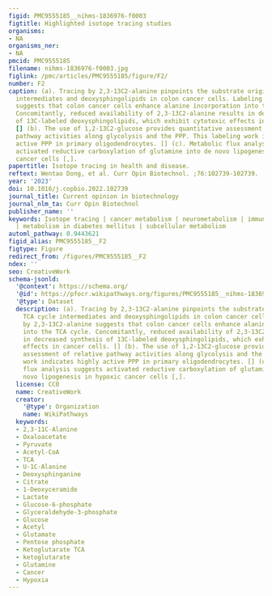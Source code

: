 ```yaml
---
figid: PMC9555185__nihms-1836976-f0003
figtitle: Highlighted isotope tracing studies
organisms:
- NA
organisms_ner:
- NA
pmcid: PMC9555185
filename: nihms-1836976-f0003.jpg
figlink: /pmc/articles/PMC9555185/figure/F2/
number: F2
caption: (a). Tracing by 2,3-13C2-alanine pinpoints the substrate origin for TCA cycle
  intermediates and deoxysphingolipids in colon cancer cells. Labeling by 2,3-13C2-alanine
  suggests that colon cancer cells enhance alanine incorporation into the TCA cycle.
  Concomitantly, reduced availability of 2,3-13C2-alanine results in decreased synthesis
  of 13C-labeled deoxysphingolipids, which exhibit cytotoxic effects in cancer cells.
  [] (b). The use of 1,2-13C2-glucose provides quantitative assessment of relative
  pathway activities along glycolysis and the PPP. This labeling work indicates highly
  active PPP in primary oligodendrocytes. [] (c). Metabolic flux analysis suggests
  activated reductive carboxylation of glutamine into de novo lipogenesis in hypoxic
  cancer cells [,].
papertitle: Isotope tracing in health and disease.
reftext: Wentao Dong, et al. Curr Opin Biotechnol. ;76:102739-102739.
year: '2023'
doi: 10.1016/j.copbio.2022.102739
journal_title: Current opinion in biotechnology
journal_nlm_ta: Curr Opin Biotechnol
publisher_name: ''
keywords: Isotope tracing | cancer metabolism | neurometabolism | immunometabolism
  | metabolism in diabetes mellitus | subcellular metabolism
automl_pathway: 0.9443621
figid_alias: PMC9555185__F2
figtype: Figure
redirect_from: /figures/PMC9555185__F2
ndex: ''
seo: CreativeWork
schema-jsonld:
  '@context': https://schema.org/
  '@id': https://pfocr.wikipathways.org/figures/PMC9555185__nihms-1836976-f0003.html
  '@type': Dataset
  description: (a). Tracing by 2,3-13C2-alanine pinpoints the substrate origin for
    TCA cycle intermediates and deoxysphingolipids in colon cancer cells. Labeling
    by 2,3-13C2-alanine suggests that colon cancer cells enhance alanine incorporation
    into the TCA cycle. Concomitantly, reduced availability of 2,3-13C2-alanine results
    in decreased synthesis of 13C-labeled deoxysphingolipids, which exhibit cytotoxic
    effects in cancer cells. [] (b). The use of 1,2-13C2-glucose provides quantitative
    assessment of relative pathway activities along glycolysis and the PPP. This labeling
    work indicates highly active PPP in primary oligodendrocytes. [] (c). Metabolic
    flux analysis suggests activated reductive carboxylation of glutamine into de
    novo lipogenesis in hypoxic cancer cells [,].
  license: CC0
  name: CreativeWork
  creator:
    '@type': Organization
    name: WikiPathways
  keywords:
  - 2,3-11C-Alanine
  - Oxaloacetate
  - Pyruvate
  - Acetyl-CoA
  - TCA
  - U-1C-Alanine
  - Deoxysphinganine
  - Citrate
  - 1-Deoxyceramide
  - Lactate
  - Glucose-6-phosphate
  - Glyceraldehyde-3-phosphate
  - Glucose
  - Acetyl
  - Glutamate
  - Pentose phosphate
  - Ketoglutarate TCA
  - ketoglutarate
  - Glutamine
  - Cancer
  - Hypoxia
---
```

